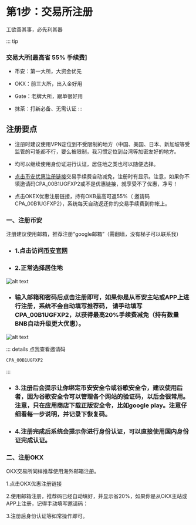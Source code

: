 # 第1步：交易所注册
工欲善其事，必先利其器

::: tip
### 交易大所[最高省 55% 手续费]
- 币安：第一大所，大资金优先

- OKX：前三大所，出入金好用

- Gate：老牌大所，跟单很好用

- 抹茶：打新必备、无需认证
:::
## 注册要点
- 注册时建议使用VPN定位到不受限制的地方（中国、美国、日本、新加坡等受监管的可能都不行，要么被限制，我习惯定位到台湾等加密友好的地方。

- 均可以继续使用身份证进行认证，居住地之类也可以随便选择。

- [点击币安优惠注册链接](https://www.binance.com/activity/referral-entry/CPA?ref=CPA_00B1UGFXP2)交易手续费自动减免，注册时有显示。注意，如果你不填邀请码CPA_00B1UGFXP2或不是优惠链接，就享受不了优惠，净亏！

- 点击OKEX优惠注册链接，持有OKB最高可返55%（ 邀请码CPA_00B1UGFXP2），系统每天自动返还你的交易手续费到你帐上。

### 一、注册币安
注册建议使用邮箱，推荐注册“google邮箱”（需翻墙，没有梯子可以联系我）

 - ### 1.点击访问[币安官网](https://www.binance.com/activity/referral-entry/CPA?ref=CPA_00B1UGFXP2)

- ### 2.正常选择居住地
![alt text](https://m2492468.695354.xyz/img/2024/12/27/3ocbmt.png)



- ### 输入邮箱和密码后点击注册即可，如果你是从币安主站或APP上进行注册，系统不会自动填写推荐码， 请手动填写CPA_00B1UGFXP2，以获得最高20%手续费减免（持有数量BNB自动升级更大优惠）。
![alt text](https://m2492468.695354.xyz/img/2024/12/27/4ab6p6.jpg)

::: details 点我查看邀请码
```js
CPA_00B1UGFXP2
```
:::
- ### 3.注册后会提示让你绑定币安安全令或谷歌安全令，建议使用后者，因为谷歌安全令可以管理各个网站的验证码，以后会很常用。注意，只在应用商店下载正版安全令，比如google play。注意仔细看每一步说明，并记录下恢复码。

- ### 4.注册完成后系统会提示你进行身份认证，可以直接使用国内身份证完成认证。

### 二、注册OKX
OKX交易所同样推荐使用海外邮箱注册。

1.点击OKX优惠注册链接

2.使用邮箱注册，推荐码已经自动填好，并显示省20%，如果你是从OKX主站或APP上注册，记得手动填写邀请码： 


3.注册后身份认证等如常操作即可。